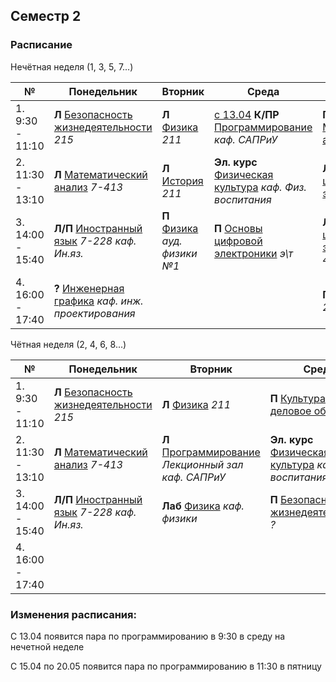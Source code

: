 ## Семестр 2

### Расписание

Нечётная неделя (1, 3, 5, 7...)

|№| Понедельник | Вторник | Среда | Четверг | Пятница |
| ----- | ------ |------ |------ |------ |------ |
| 1. 9:30 - 11:10| **Л** [Безопасность жизнедеятельности](../../Subjects/SafetyOfVitalActivity.md) *215* | **Л** [Физика](../../Subjects/Physics.md) *211*| [с 13.04](#tag1) **К/ПР** [Программирование](../../Subjects/Programming.md) *каф. САПРиУ* | **П** [Математический анализ](../../Subjects/MathematicalAnalysis.md) *7-118* | **П** [Программирование](../../Subjects/Programming.md) *каф. САПРиУ* |
| 2. 11:30 - 13:10| **Л** [Математический анализ](../../Subjects/MathematicalAnalysis.md) *7-413* | **Л** [История](../../Subjects/History.md) *211* |  **Эл. курс** [Физическая культура](../../Subjects/PhysicalCulture.md) *каф. Физ. воспитания* | **Лаб** [Основы цифровой электроники](../../Subjects/BasicsOfDigitalElectronics.md) *э\т* | [по 08.04](#tag2) **Л** [Инженерная графика](../../Subjects/EngineeringGraphics.md) *7-413* |
| 3. 14:00 - 15:40| **Л/П** [Иностранный язык](https://t.me/joinchat/d1iGGmV8-5w3ZmZi) *7-228 каф. Ин.яз.* | **П** [Физика](../../Subjects/Physics.md) *ауд. физики №1* | **П** [Основы цифровой электроники](../../Subjects/BasicsOfDigitalElectronics.md) *э\т* | **Л** [Основы цифровой электроники](../../Subjects/BasicsOfDigitalElectronics.md) *7-401* | **?** [Инженерная графика](../../Subjects/EngineeringGraphics.md) *каф. инж. проектирования* |
| 4. 16:00 - 17:40 | **?** [Инженерная графика](../../Subjects/EngineeringGraphics.md) *каф. инж. проектирования* | | | **П** [История](../../Subjects/History.md) *7-254*| |


Чётная неделя (2, 4, 6, 8...)

|№| Понедельник | Вторник | Среда | Четверг | Пятница |
| ----- | ------ |------ |------ |------ |------ |
| 1. 9:30 - 11:10| **Л** [Безопасность жизнедеятельности](../../Subjects/SafetyOfVitalActivity.md) *215* | **Л** [Физика](../../Subjects/Physics.md) *211*| **П** [Культура речи и деловое общение](../../Subjects/CultureOfSpeech&BusinessCommunication.md) *?* | **П** [Математический анализ](../../Subjects/MathematicalAnalysis.md) *7-118* | **П** [Программирование](../../Subjects/Programming.md) *каф. САПРиУ* |
| 2. 11:30 - 13:10| **Л** [Математический анализ](../../Subjects/MathematicalAnalysis.md) *7-413* | **Л** [Программирование](../../Subjects/Programming.md) *Лекционный зал каф. САПРиУ* |  **Эл. курс** [Физическая культура](../../Subjects/PhysicalCulture.md) *каф. Физ. воспитания* | **Лаб** [Основы цифровой электроники](../../Subjects/BasicsOfDigitalElectronics.md) *э\т* | [по 08.04](#tag2) **Л** [Инженерная графика](../../Subjects/EngineeringGraphics.md) *7-413* |
| 3. 14:00 - 15:40| **Л/П** [Иностранный язык](https://t.me/joinchat/d1iGGmV8-5w3ZmZi) *7-228 каф. Ин.яз.* | **Лаб** [Физика](../../Subjects/Physics.md) *каф. физики* | **П** [Безопасность жизнедеятельности](../../Subjects/SafetyOfVitalActivity.md) *?* | **Л** [Культура речи и деловое общение](../../Subjects/CultureOfSpeech&BusinessCommunication.md) *7-408* | **?** [Инженерная графика](../../Subjects/EngineeringGraphics.md) *каф. инж. проектирования* |
| 4. 16:00 - 17:40 | | | | **П** [История](../../Subjects/History.md) *7-254*| **Эл. курс** [Физическая культура](../../Subjects/PhysicalCulture.md) *каф. Физ. воспитания* |



### Изменения расписания:

<a name="tag1"></a> С 13.04 появится пара по программированию в 9:30 в среду на нечетной неделе

<a name="tag2"></a> С 15.04 по 20.05 появится пара по программированию в 11:30 в пятницу
